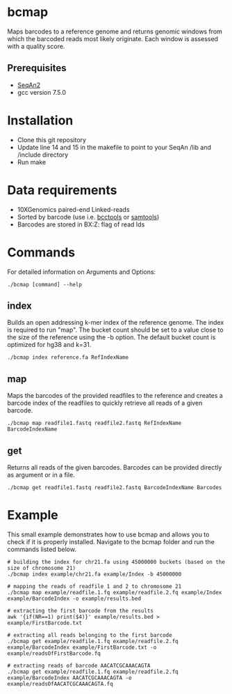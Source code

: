 # bcmap
Maps barcodes to a reference genome and returns genomic windows from which the barcoded reads most likely originate. Each window is assessed with a quality score.

## Prerequisites
- [SeqAn2](https://seqan.readthedocs.io/en/master/Infrastructure/Use/Install.html#infra-use-install)
- gcc version 7.5.0

# Installation
- Clone this git repository
- Update line 14 and 15 in the makefile to point to your SeqAn /lib and /include directory
- Run make

# Data requirements
- 10XGenomics paired-end Linked-reads
- Sorted by barcode (use i.e. [bcctools](https://github.com/kehrlab/bcctools) or [samtools](https://github.com/samtools/samtools))
- Barcodes are stored in BX:Z: flag of read Ids

# Commands
For detailed information on Arguments and Options:

    ./bcmap [command] --help

## index
Builds an open addressing k-mer index of the reference genome. The index is required to run "map". The bucket count should be set to a value close to the size of the reference using the -b option. The default bucket count is optimized for hg38 and k=31.

    ./bcmap index reference.fa RefIndexName

## map
Maps the barcodes of the provided readfiles to the reference and creates a barcode index of the readfiles to quickly retrieve all reads of a given barcode.

    ./bcmap map readfile1.fastq readfile2.fastq RefIndexName BarcodeIndexName

## get
Returns all reads of the given barcodes. Barcodes can be provided directly as argument or in a file.

    ./bcmap get readfile1.fastq readfile2.fastq BarcodeIndexName Barcodes
 
# Example 
This small example demonstrates how to use bcmap and allows you to check if it is properly installed. Navigate to the bcmap folder and run the commands listed below. 

    # building the index for chr21.fa using 45000000 buckets (based on the size of chromosome 21)
    ./bcmap index example/chr21.fa example/Index -b 45000000
    
    # mapping the reads of readfile 1 and 2 to chromosome 21
    ./bcmap map example/readfile.1.fq example/readfile.2.fq example/Index example/BarcodeIndex -o example/results.bed
    
    # extracting the first barcode from the results
    awk '{if(NR==1) print($4)}' example/results.bed > example/FirstBarcode.txt
    
    # extracting all reads belonging to the first barcode
    ./bcmap get example/readfile.1.fq example/readfile.2.fq example/BarcodeIndex example/FirstBarcode.txt -o example/readsOfFirstBarcode.fq
    
    # extracting reads of barcode AACATCGCAAACAGTA
    ./bcmap get example/readfile.1.fq example/readfile.2.fq example/BarcodeIndex AACATCGCAAACAGTA -o example/readsOfAACATCGCAAACAGTA.fq

